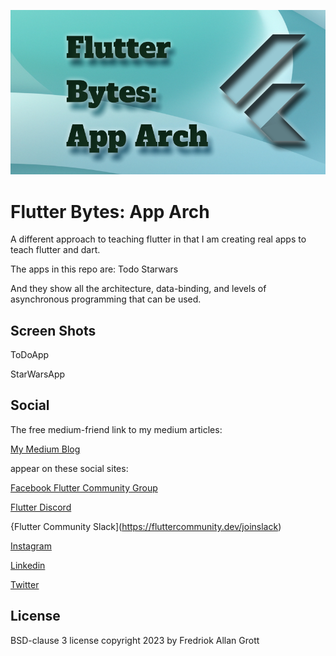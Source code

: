 ![image header](./media/flutter-bytes-app-arch-image-header.png)

# Flutter Bytes: App Arch

A different approach to teaching flutter in that I am creating real apps to teach flutter and dart.

The apps in this repo are:
         Todo
         Starwars

And they show all the architecture, data-binding, and levels of asynchronous programming that can be used.

## Screen Shots

ToDoApp

StarWarsApp


## Social

The free medium-friend link to my medium articles:

[My Medium Blog](https://fredgrott.medium.com)




appear on these social sites:

[Facebook Flutter Community Group](https://www.facebook.com/groups/fluttercommunity/)

[Flutter Discord](https://discord.com/invite/N7Yshp4)


{Flutter Community Slack](https://fluttercommunity.dev/joinslack)

[Instagram](https://www.instagram.com/fredgrott/)

[Linkedin](https://www.linkedin.com/in/fredgrottstartupfluttermobileappdesigner/)


[Twitter](https://twitter.com/fredgrott)





## License

BSD-clause 3 license copyright 2023 by Fredriok Allan Grott

